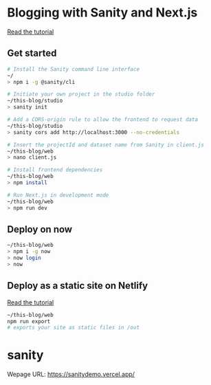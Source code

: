 # Blogging with Sanity and Next.js

[Read the tutorial](https://www.sanity.io/blog/build-your-own-blog-with-sanity-and-next-js?utm_source=github&github_campaing=rbt)

## Get started

```sh
# Install the Sanity command line interface
~/
> npm i -g @sanity/cli

# Initiate your own project in the studio folder
~/this-blog/studio
> sanity init

# Add a CORS-origin rule to allow the frontend to request data
~/this-blog/studio
> sanity cors add http://localhost:3000 --no-credentials

# Insert the projectId and dataset name from Sanity in client.js
~/this-blog/web
> nano client.js

# Install frontend dependencies
~/this-blog/web
> npm install

# Run Next.js in development mode
~/this-blog/web
> npm run dev
```

## Deploy on now

```sh
~/this-blog/web
> npm i -g now
> now login
> now
```

## Deploy as a static site on Netlify

[Read the tutorial](https://www.sanity.io/blog/tutorial-host-your-sanity-based-next-js-project-on-netlify?utm_source=github&utm_campaign=netlifyexport)

```sh
~/this-blog/web
npm run export
# exports your site as static files in /out
```
# sanity

Wepage URL: https://sanitydemo.vercel.app/
